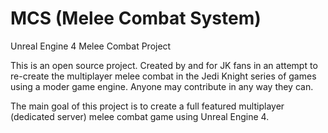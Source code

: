 # MCS (Melee Combat System)
Unreal Engine 4 Melee Combat Project

This is an open source project.  Created by and for JK fans in an attempt to re-create the multiplayer melee combat in the Jedi Knight
series of games using a moder game engine.  Anyone may contribute in any way they can.

The main goal of this project is to create a full featured multiplayer (dedicated server) melee combat game using Unreal Engine 4.
